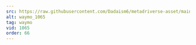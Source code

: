 ```yaml
---
src: https://raw.githubusercontent.com/Dadaism6/metadriverse-asset/main/script-waymo-output-newcompressed/waymo_1065.mp4
alt: waymo_1065
tag: waymo
vid: 1065
order: 66
---
```

